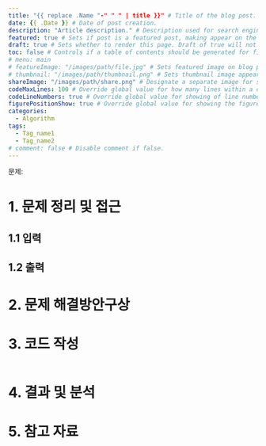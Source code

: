 ```yaml
---
title: "{{ replace .Name "-" " " | title }}" # Title of the blog post.
date: {{ .Date }} # Date of post creation.
description: "Article description." # Description used for search engine.
featured: true # Sets if post is a featured post, making appear on the home page side bar.
draft: true # Sets whether to render this page. Draft of true will not be rendered.
toc: false # Controls if a table of contents should be generated for first-level links automatically.
# menu: main
# featureImage: "/images/path/file.jpg" # Sets featured image on blog post.
# thumbnail: "/images/path/thumbnail.png" # Sets thumbnail image appearing inside card on homepage.
shareImage: "/images/path/share.png" # Designate a separate image for social media sharing.
codeMaxLines: 100 # Override global value for how many lines within a code block before auto-collapsing.
codeLineNumbers: true # Override global value for showing of line numbers within code block.
figurePositionShow: true # Override global value for showing the figure label.
categories:
  - Algorithm
tags:
  - Tag_name1
  - Tag_name2
# comment: false # Disable comment if false.
---
```


문제: 

# 1. 문제 정리 및 접근


## 1.1 입력


## 1.2 출력


# 2. 문제 해결방안구상


# 3. 코드 작성

```c++

```


# 4. 결과 및 분석


# 5. 참고 자료

